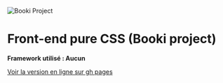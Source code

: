 ![Booki Project](https://res.cloudinary.com/kevindeazevedo/image/upload/v1678025469/Github/Booki-project_g2saup.webp)

# Front-end pure CSS (Booki project)
**Framework utilisé : Aucun**

[Voir la version en ligne sur gh pages](https://kevindeazevedo.github.io/Booki-p2-OC/)